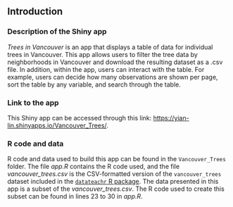 ## Introduction

### Description of the Shiny app
*Trees in Vancouver* is an app that displays a table of data for individual trees in Vancouver. This app allows users to filter the tree data by neighborhoods in Vancouver and download the resulting dataset as a .csv file. In addition, within the app, users can interact with the table. For example, users can decide how many observations are shown per page, sort the table by any variable, and search through the table.

### Link to the app
This Shiny app can be accessed through this link: https://yian-lin.shinyapps.io/Vancouver_Trees/.

### R code and data
R code and data used to build this app can be found in the `Vancouver_Trees` folder. The file *app.R* contains the R code used, and the file *vancouver_trees.csv* is the CSV-formatted version of the `vancouver_trees` dataset included in the [`datateachr` R package](https://github.com/UBC-MDS/datateachr). The data presented in this app is a subset of the *vancouver_trees.csv*. The R code used to create this subset can be found in lines 23 to 30 in *app.R*.






